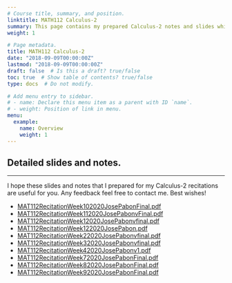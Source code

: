 ```yaml
---
# Course title, summary, and position.
linktitle: MATH112 Calculus-2
summary: This page contains my prepared Calculus-2 notes and slides which I was recitation instructor for.
weight: 1

# Page metadata.
title: MATH112 Calculus-2
date: "2018-09-09T00:00:00Z"
lastmod: "2018-09-09T00:00:00Z"
draft: false  # Is this a draft? true/false
toc: true  # Show table of contents? true/false
type: docs  # Do not modify.

# Add menu entry to sidebar.
# - name: Declare this menu item as a parent with ID `name`.
# - weight: Position of link in menu.
menu:
  example:
    name: Overview
    weight: 1
---
```


## Detailed slides and notes.

---

I hope these slides and notes that I prepared for my Calculus-2 recitations are useful for you. Any feedback feel free to contact me.  Best wishes!


- [MAT112RecitationWeek102020JosePabonFinal.pdf][1]
- [MAT112RecitationWeek112020JosePabonvFinal.pdf][2]
- [MAT112RecitationWeek12020JosePabonvfinal.pdf][3]
- [MAT112RecitationWeek122020JosePabon.pdf][4]
- [MAT112RecitationWeek22020JosePabonvfinal.pdf][5]
- [MAT112RecitationWeek32020JosePabonvfinal.pdf][6]
- [MAT112RecitationWeek42020JosePabonv1.pdf][7]
- [MAT112RecitationWeek72020JosePabonFinal.pdf][8]
- [MAT112RecitationWeek82020JosePabonFinal.pdf][9]
- [MAT112RecitationWeek92020JosePabonFinal.pdf][10]




[1]:  files/MAT112RecitationWeek102020JosePabonFinal.pdf
[2]:  files/MAT112RecitationWeek112020JosePabonvFinal.pdf
[3]:  files/MAT112RecitationWeek12020JosePabonvfinal.pdf
[4]:  files/MAT112RecitationWeek122020JosePabon.pdf
[5]:  files/MAT112RecitationWeek22020JosePabonvfinal.pdf
[6]:  files/MAT112RecitationWeek32020JosePabonvfinal.pdf
[7]:  files/MAT112RecitationWeek42020JosePabonv1.pdf
[8]:  files/MAT112RecitationWeek72020JosePabonFinal.pdf
[9]:  files/MAT112RecitationWeek82020JosePabonFinal.pdf
[10]:  files/MAT112RecitationWeek92020JosePabonFinal.pdf
